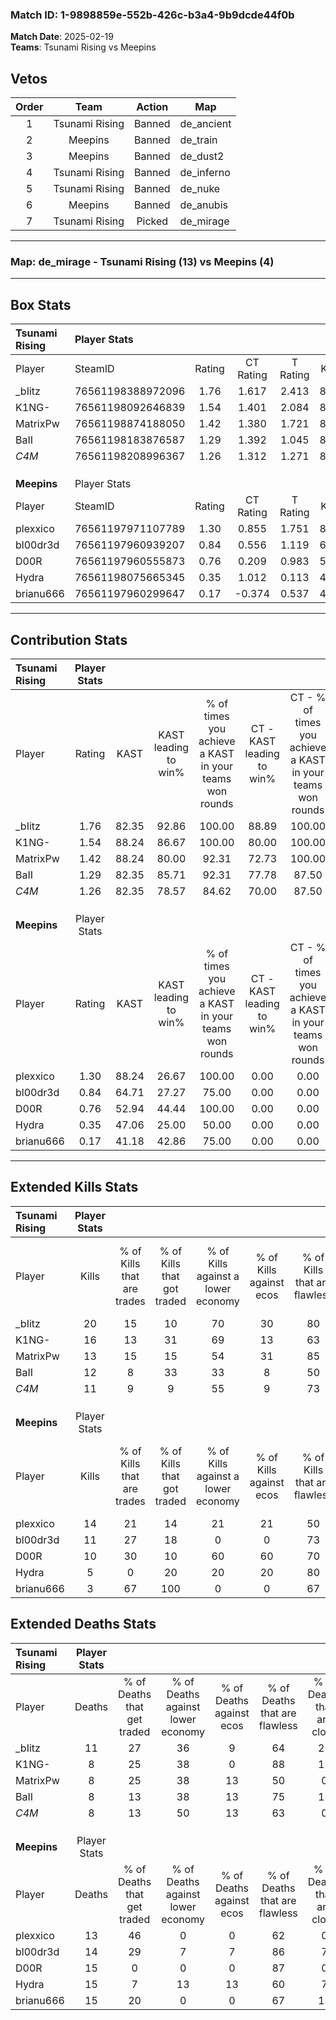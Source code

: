 ### Match ID: 1-9898859e-552b-426c-b3a4-9b9dcde44f0b  
**Match Date**: 2025-02-19  
**Teams**: Tsunami Rising vs Meepins  

## Vetos  

| Order | Team | Action | Map |
| :---: | :--: | :----: | --- |
| 1 | Tsunami Rising | Banned | de_ancient |
| 2 | Meepins | Banned | de_train |
| 3 | Meepins | Banned | de_dust2 |
| 4 | Tsunami Rising | Banned | de_inferno |
| 5 | Tsunami Rising | Banned | de_nuke |
| 6 | Meepins | Banned | de_anubis |
| 7 | Tsunami Rising | Picked | de_mirage |

---  

### **Map**: de_mirage - Tsunami Rising (13) vs Meepins (4)  
---  

## Box Stats  

| **Tsunami Rising** | Player Stats      |        |           |          |       |       |       |         |        |      |     |
| :- | :- | :-: | :-: | :-: | :-: | :-: | :-: | :-: | :-: | :-: | :-: |
| Player             | SteamID           | Rating | CT Rating | T Rating | KAST  |  ADR  | Kills | Assists | Deaths | K/D  | HS% |
| _bIitz             | 76561198388972096 |  1.76  |   1.617   |  2.413   | 82.35 | 118.8 |  20   |    7    |   11   | 1.82 | 40  |
| K1NG-              | 76561198092646839 |  1.54  |   1.401   |  2.084   | 88.24 | 79.1  |  16   |    3    |   8    | 2.00 | 56  |
| MatrixPw           | 76561198874188050 |  1.42  |   1.380   |  1.721   | 88.24 | 87.0  |  13   |    4    |   8    | 1.63 | 53  |
| BaII               | 76561198183876587 |  1.29  |   1.392   |  1.045   | 82.35 | 75.6  |  12   |    4    |   8    | 1.50 | 41  |
| _C4M_              | 76561198208996367 |  1.26  |   1.312   |  1.271   | 82.35 | 82.1  |  11   |    5    |   8    | 1.38 | 36  |
|                    |                   |        |           |          |       |       |       |         |        |      |     |
|                    |                   |        |           |          |       |       |       |         |        |      |     |
|                    |                   |        |           |          |       |       |       |         |        |      |     |
| **Meepins**        | Player Stats      |        |           |          |       |       |       |         |        |      |     |
| Player             | SteamID           | Rating | CT Rating | T Rating | KAST  |  ADR  | Kills | Assists | Deaths | K/D  | HS% |
| plexxico           | 76561197971107789 |  1.30  |   0.855   |  1.751   | 88.24 | 82.8  |  14   |    4    |   13   | 1.08 | 64  |
| bl00dr3d           | 76561197960939207 |  0.84  |   0.556   |  1.119   | 64.71 | 57.2  |  11   |    1    |   14   | 0.79 | 63  |
| D00R               | 76561197960555873 |  0.76  |   0.209   |  0.983   | 52.94 | 76.8  |  10   |    4    |   15   | 0.67 | 60  |
| Hydra              | 76561198075665345 |  0.35  |   1.012   |  0.113   | 47.06 | 45.4  |   5   |    2    |   15   | 0.33 | 40  |
| brianu666          | 76561197960299647 |  0.17  |  -0.374   |  0.537   | 41.18 | 36.8  |   3   |    1    |   15   | 0.20 | 66  |
---  

## Contribution Stats  

| **Tsunami Rising** | Player Stats |       |                      |                                                        |                           |                                                             |                          |                                                            |
| :- | :-: | :-: | :-: | :-: | :-: | :-: | :-: | :-: |
| Player             |    Rating    | KAST  | KAST leading to win% | % of times you achieve a KAST in your teams won rounds | CT - KAST leading to win% | CT - % of times you achieve a KAST in your teams won rounds | T - KAST leading to win% | T - % of times you achieve a KAST in your teams won rounds |
| _bIitz             |     1.76     | 82.35 |        92.86         |                         100.00                         |           88.89           |                           100.00                            |          100.00          |                           100.00                           |
| K1NG-              |     1.54     | 88.24 |        86.67         |                         100.00                         |           80.00           |                           100.00                            |          100.00          |                           100.00                           |
| MatrixPw           |     1.42     | 88.24 |        80.00         |                         92.31                          |           72.73           |                           100.00                            |          100.00          |                           80.00                            |
| BaII               |     1.29     | 82.35 |        85.71         |                         92.31                          |           77.78           |                            87.50                            |          100.00          |                           100.00                           |
| _C4M_              |     1.26     | 82.35 |        78.57         |                         84.62                          |           70.00           |                            87.50                            |          100.00          |                           80.00                            |
|                    |              |       |                      |                                                        |                           |                                                             |                          |                                                            |
|                    |              |       |                      |                                                        |                           |                                                             |                          |                                                            |
|                    |              |       |                      |                                                        |                           |                                                             |                          |                                                            |
| **Meepins**        | Player Stats |       |                      |                                                        |                           |                                                             |                          |                                                            |
| Player             |    Rating    | KAST  | KAST leading to win% | % of times you achieve a KAST in your teams won rounds | CT - KAST leading to win% | CT - % of times you achieve a KAST in your teams won rounds | T - KAST leading to win% | T - % of times you achieve a KAST in your teams won rounds |
| plexxico           |     1.30     | 88.24 |        26.67         |                         100.00                         |           0.00            |                            0.00                             |          36.36           |                           100.00                           |
| bl00dr3d           |     0.84     | 64.71 |        27.27         |                         75.00                          |           0.00            |                            0.00                             |          37.50           |                           75.00                            |
| D00R               |     0.76     | 52.94 |        44.44         |                         100.00                         |           0.00            |                            0.00                             |          57.14           |                           100.00                           |
| Hydra              |     0.35     | 47.06 |        25.00         |                         50.00                          |           0.00            |                            0.00                             |          50.00           |                           50.00                            |
| brianu666          |     0.17     | 41.18 |        42.86         |                         75.00                          |           0.00            |                            0.00                             |          42.86           |                           75.00                            |
---  

## Extended Kills Stats  

| **Tsunami Rising** | Player Stats |                            |                            |                                    |                         |                              |                                 |                                       |                    |           |
| :- | :-: | :-: | :-: | :-: | :-: | :-: | :-: | :-: | :-: | :-: |
| Player             |    Kills     | % of Kills that are trades | % of Kills that got traded | % of Kills against a lower economy | % of Kills against ecos | % of Kills that are flawless | % of Kills that are close duels | % of Kills that are assisted by flash | Pistol Round Kills | AWP Kills |
| _bIitz             |      20      |             15             |             10             |                 70                 |           30            |              80              |                0                |                   5                   |         0          |     1     |
| K1NG-              |      16      |             13             |             31             |                 69                 |           13            |              63              |               13                |                   6                   |         1          |     2     |
| MatrixPw           |      13      |             15             |             15             |                 54                 |           31            |              85              |                8                |                  23                   |         0          |     1     |
| BaII               |      12      |             8              |             33             |                 33                 |            8            |              50              |                0                |                   0                   |         0          |     3     |
| _C4M_              |      11      |             9              |             9              |                 55                 |            9            |              73              |                9                |                   0                   |         6          |     3     |
|                    |              |                            |                            |                                    |                         |                              |                                 |                                       |                    |           |
|                    |              |                            |                            |                                    |                         |                              |                                 |                                       |                    |           |
|                    |              |                            |                            |                                    |                         |                              |                                 |                                       |                    |           |
| **Meepins**        | Player Stats |                            |                            |                                    |                         |                              |                                 |                                       |                    |           |
| Player             |    Kills     | % of Kills that are trades | % of Kills that got traded | % of Kills against a lower economy | % of Kills against ecos | % of Kills that are flawless | % of Kills that are close duels | % of Kills that are assisted by flash | Pistol Round Kills | AWP Kills |
| plexxico           |      14      |             21             |             14             |                 21                 |           21            |              50              |               14                |                   0                   |         0          |     2     |
| bl00dr3d           |      11      |             27             |             18             |                 0                  |            0            |              73              |                9                |                   0                   |         0          |     0     |
| D00R               |      10      |             30             |             10             |                 60                 |           60            |              70              |               20                |                   0                   |         0          |     1     |
| Hydra              |      5       |             0              |             20             |                 20                 |           20            |              80              |                0                |                   0                   |         1          |     1     |
| brianu666          |      3       |             67             |            100             |                 0                  |            0            |              67              |                0                |                   0                   |         0          |     0     |
## Extended Deaths Stats  

| **Tsunami Rising** | Player Stats |                             |                                   |                          |                               |                            |                           |               |
| :- | :-: | :-: | :-: | :-: | :-: | :-: | :-: | :-: |
| Player             |    Deaths    | % of Deaths that get traded | % of Deaths against lower economy | % of Deaths against ecos | % of Deaths that are flawless | % of Deaths that are close | % of Deaths while blinded | Deaths to AWP |
| _bIitz             |      11      |             27              |                36                 |            9             |              64               |             27             |             0             |       0       |
| K1NG-              |      8       |             25              |                38                 |            0             |              88               |             13             |             0             |       1       |
| MatrixPw           |      8       |             25              |                38                 |            13            |              50               |             0              |             0             |       0       |
| BaII               |      8       |             13              |                38                 |            13            |              75               |             13             |             0             |       0       |
| _C4M_              |      8       |             13              |                50                 |            13            |              63               |             0              |             0             |       0       |
|                    |              |                             |                                   |                          |                               |                            |                           |               |
|                    |              |                             |                                   |                          |                               |                            |                           |               |
|                    |              |                             |                                   |                          |                               |                            |                           |               |
| **Meepins**        | Player Stats |                             |                                   |                          |                               |                            |                           |               |
| Player             |    Deaths    | % of Deaths that get traded | % of Deaths against lower economy | % of Deaths against ecos | % of Deaths that are flawless | % of Deaths that are close | % of Deaths while blinded | Deaths to AWP |
| plexxico           |      13      |             46              |                 0                 |            0             |              62               |             0              |             0             |       1       |
| bl00dr3d           |      14      |             29              |                 7                 |            7             |              86               |             7              |            14             |       0       |
| D00R               |      15      |              0              |                 0                 |            0             |              87               |             0              |             0             |       3       |
| Hydra              |      15      |              7              |                13                 |            13            |              60               |             7              |             0             |       2       |
| brianu666          |      15      |             20              |                 0                 |            0             |              67               |             13             |            20             |       1       |
